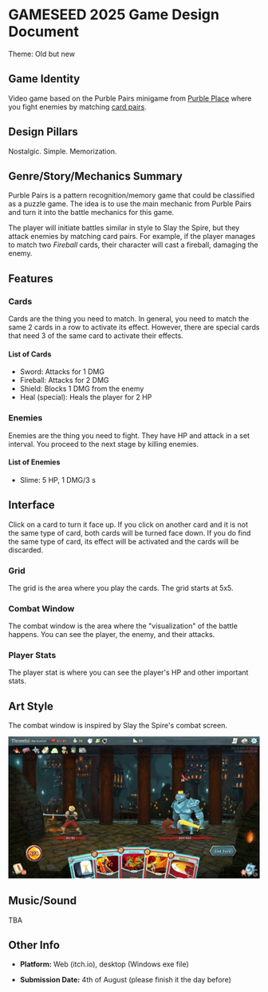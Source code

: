 # GAMESEED 2025 Game Design Document
Theme: Old but new

## Game Identity
Video game based on the Purble Pairs minigame from [Purble Place](https://en.wikipedia.org/wiki/Purble_Place) where you fight enemies by matching [card pairs](https://en.wikipedia.org/wiki/Concentration_(card_game)).

## Design Pillars
Nostalgic. Simple. Memorization.

## Genre/Story/Mechanics Summary
Purble Pairs is a pattern recognition/memory game that could be classified as a puzzle game. The idea is to use the main mechanic from Purble Pairs and turn it into the battle mechanics for this game.

The player will initiate battles similar in style to Slay the Spire, but they attack enemies by matching card pairs. For example, if the player manages to match two *Fireball* cards, their character will cast a fireball, damaging the enemy.

## Features
### Cards
Cards are the thing you need to match. In general, you need to match the same 2 cards in a row to activate its effect. However, there are special cards that need 3 of the same card to activate their effects.

#### List of Cards
- Sword: Attacks for 1 DMG
- Fireball: Attacks for 2 DMG
- Shield: Blocks 1 DMG from the enemy
- Heal (special): Heals the player for 2 HP

### Enemies
Enemies are the thing you need to fight. They have HP and attack in a set interval. You proceed to the next stage by killing enemies.

#### List of Enemies
- Slime: 5 HP, 1 DMG/3 s

## Interface
Click on a card to turn it face up. If you click on another card and it is not the same type of card, both cards will be turned face down. If you do find the same type of card, its effect will be activated and the cards will be discarded.

### Grid
The grid is the area where you play the cards. The grid starts at 5x5.

### Combat Window
The combat window is the area where the "visualization" of the battle happens. You can see the player, the enemy, and their attacks.

### Player Stats
The player stat is where you can see the player's HP and other important stats.

## Art Style
The combat window is inspired by Slay the Spire's combat screen.

![The combat screen in Slay the Spire](slaythespire.jpg)

## Music/Sound
TBA

## Other Info
- **Platform:** Web (itch.io), desktop (Windows exe file)

- **Submission Date:** 4th of August (please finish it the day before)
